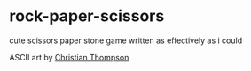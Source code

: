 # rock-paper-scissors
cute scissors paper stone game written as effectively as i could
  
ASCII art by [Christian Thompson](https://gist.github.com/wynand1004/b5c521ea8392e9c6bfe101b025c39abe)
